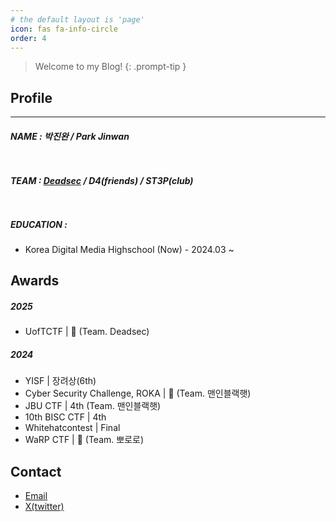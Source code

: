 ```yaml
---
# the default layout is 'page'
icon: fas fa-info-circle
order: 4
---
```


> Welcome to my Blog!
{: .prompt-tip }

## **Profile**
---

##### **NAME** : 박진완 / Park Jinwan

<div style="height: 10px;"></div>

##### **TEAM** : [Deadsec](https://deadsec.team/) / D4(friends) / ST3P(club)

<div style="height: 10px;"></div>

##### **EDUCATION** :

- Korea Digital Media Highschool (Now) - 2024.03 ~


## **Awards**

##### **2025**

- UofTCTF \| 🥉 (Team. Deadsec)

##### **2024**

- YISF  \| 장려상(6th)
- Cyber Security Challenge, ROKA \| 🥈 (Team. 맨인블랙햇)
- JBU CTF \| 4th (Team. 맨인블랙햇)
- 10th BISC CTF \| 4th
- Whitehatcontest \| Final
- WaRP CTF \| 🥇 (Team. 뽀로로)

## Contact

- [Email](mailto:goldleo1@naver.com)
- [X(twitter)](https://x.com/goldleo01)